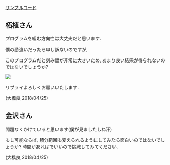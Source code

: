 [サンプルコード](sample.py)

## 柘植さん

プログラムを組む方向性は大丈夫だと思います.

僕の勘違いだったら申し訳ないのですが,

このプログラムだと刻み幅が非常に大きいため, あまり良い結果が得られないのではないでしょうか?

<img src="https://latex.codecogs.com/gif.latex?\int_{0}^{10}x^2+x+1\approx393.33"/>

リプライよろしくお願いいたします.

(大橋良 2018/04/25)

## 金沢さん

問題なくかけていると思います(僕が見ましたしね汗)

もし可能ならば, 積分範囲も変えられるようにしてみたら面白いのではないでしょうか? 時間があればでいいので挑戦してみてください.

(大橋良 2018/04/25)
